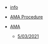 * [info](MDFiles/Info.md)

* [AMA Procedure](MDFiles/AMA_Procedure.md)

* [AMA](MDFiles/AMA.md)
    * [5/03/2021](MDFiles/AMA?id=_5032021)
